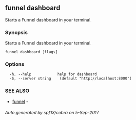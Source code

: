 ## funnel dashboard

Starts a Funnel dashboard in your terminal.

### Synopsis


Starts a Funnel dashboard in your terminal.

```
funnel dashboard [flags]
```

### Options

```
  -h, --help            help for dashboard
  -S, --server string    (default "http://localhost:8000")
```

### SEE ALSO
* [funnel](funnel.md)	 - 

###### Auto generated by spf13/cobra on 5-Sep-2017
